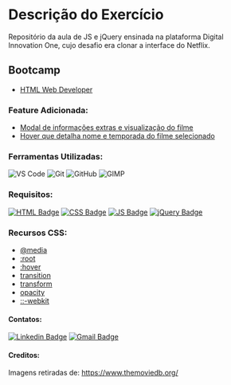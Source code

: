 # Descrição do Exercício

Repositório da aula de JS e jQuery ensinada na plataforma Digital Innovation One, cujo desafio era clonar a interface do Netflix.

## Bootcamp

* [HTML Web Developer](https://web.digitalinnovation.one/track/html-web-developer)

### Feature Adicionada:

* [Modal de informações extras e visualização do filme](https://www.w3schools.com/howto/howto_css_modals.asp)
* [Hover que detalha nome e temporada do filme selecionado](https://www.w3schools.com/howto/howto_css_modals.asp)

### Ferramentas Utilizadas:

![VS Code](http://img.shields.io/badge/-VS%20Code-007ACC?style=flat&logo=visual-studio-code&logoColor=ffffff)
![Git](https://img.shields.io/badge/-Git-%23F05032?style=flat&logo=git&logoColor=ffffff)
![GitHub](https://img.shields.io/badge/-GitHub-181717?style=flat&logo=github&logoColor=ffffff)
![GIMP](https://img.shields.io/badge/-GIMP-ffffff?style=flat&logo=gimp&logoColor=181717)

### Requisitos:

[![HTML Badge](https://img.shields.io/badge/-HTML5-%23E44D27?style=flat-square&logo=html5&logoColor=ffffff&link=https://www.w3schools.com/html/)](https://www.w3schools.com/html/) 
[![CSS Badge](https://img.shields.io/badge/-CSS3-%231572B6?style=flat-square&logo=css3&logoColor=ffffff&link=https://developer.mozilla.org/pt-BR/docs/Web/CSS)](https://developer.mozilla.org/pt-BR/docs/Web/CSS)
[![JS Badge](https://img.shields.io/badge/-JavaScript-%23F7DF1E?style=flat-square&logo=javascript&logoColor=black&link=https://www.w3schools.com/js/default.asp)](https://www.w3schools.com/js/default.asp)
[![jQuery Badge](https://img.shields.io/badge/-jQuery-%230769AD?style=flat-square&logo=jquery&logoColor=ffffff&link=https://www.w3schools.com/jquery/)](https://www.w3schools.com/jquery/)

### Recursos CSS:

* [@media](https://developer.mozilla.org/pt-BR/docs/Web/CSS/@media)
* [:root](https://www.w3schools.com/cssref/sel_root.asp)
* [:hover](https://www.w3schools.com/cssref/sel_hover.asp)
* [transition](https://www.w3schools.com/css/css3_transitions.asp)
* [transform](https://www.w3schools.com/cssref/css3_pr_transform.asp)
* [opacity](https://www.w3schools.com/css/css_image_transparency.asp)
* [::-webkit](https://developer.mozilla.org/en-US/docs/Web/CSS/WebKit_Extensions)

#### Contatos:

[![Linkedin Badge](https://img.shields.io/badge/-LinkedIn-blue?style=flat-square&logo=Linkedin&logoColor=white&link=https://https://www.linkedin.com/in/jodecir/)](https://www.linkedin.com/in/jodecir/) 
[![Gmail Badge](https://img.shields.io/badge/-Gmail-c14438?style=flat-square&logo=Gmail&logoColor=white&link=mailto:jodecirneto@gmail.com)](mailto:jodecirneto@gmail.com)

#### Creditos:

Imagens retiradas de: https://www.themoviedb.org/